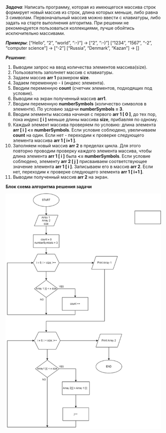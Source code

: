 __*Задача*__: 
Написать программу, которая из имеющегося массива строк формирует новый массив из строк, длина которых меньше, либо равна 3 символам. Первоначальный массив можно ввести с клавиатуры, либо задать на старте выполнения алгоритма. При решении не рекомендуется пользоваться коллекциями, лучше обойтись исключительно массивами.

__*Примеры*__:
[“Hello”, “2”, “world”, “:-)”] → [“2”, “:-)”]
[“1234”, “1567”, “-2”, “computer science”] → [“-2”]
[“Russia”, “Denmark”, “Kazan”] → []

__*Решение*__:
1. Выводим запрос на ввод количества элементов массива(size).
2. Пользователь заполняет массив с клавиатуры.
3. Задаем массив __arr 1__ размером __size__.
4. Задаем переменную  - __i__ (индекс элемента).
5. Вводим переменную __count__ (счетчик элементов, подходящих под условие).
6. Выводим на экран полученный массив __arr1__.
7. Вводим переменную __numberSymbols__ (количество символов в элементе). По условию задачи __numberSymbols = 3__.
8. Вводим элементы массива начиная с первого __arr 1 [ 0 ]__, до тех пор, пока индекс  __[ i ]__  меньше длины массива  __size__, прибавляя по одному.
9. Каждый элемент массива проверяем по условию: длина элемента __arr [ i ] <= numberSymbols__. Если условие соблюдено, увеличиваем __count__ на один. Если нет - переходим к проверке следующего элемента массива __arr 1 [ i+1 ]__.
10. Заполняем новый массив __arr 2__ в пределах цикла. Для этого повторно проводим проверку каждого элемента массива, чтобы длина элемента __arr 1 [ i ]__ была __<= numberSymbols__. Если условие соблюдено, элементу __arr 2 [ j ]__ присваиваем соответствующее значение элемента __arr 1 [ i ]__. Записываем его в массив __arr 2__. Если нет, переходим к проверке следующего элемента __arr 1 [ i+1 ]__.
11. Выводим полученный массив __arr 2__ на экран.

__Блок схема алгоритма решения задачи__

![Блок-схема алгоритма решения задачи](/Block%20diagram%20of%20the%20algorithm.png)